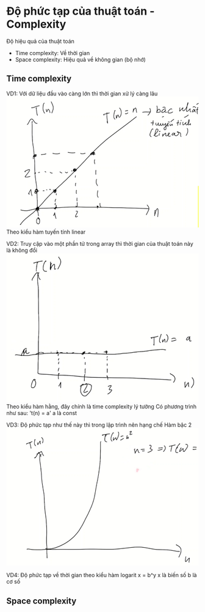 # Độ phức tạp của thuật toán - Complexity
Độ hiệu quả của thuật toán

- Time complexity: Về thời gian
- Space complexity: Hiệu quả về không gian (bộ nhớ)

## Time complexity

VD1: Với dữ liệu đầu vào càng lớn thì thời gian xử lý càng lâu 
![alt text](image-1.png)
Theo kiểu hàm tuyến tính linear

VD2: Truy cập vào một phần tử trong array thì thời gian của thuật toán này là không đổi 
![alt text](image.png)
Theo kiểu hàm hằng, đây chính là time complexity lý tưởng
Có phương trình như sau: 't(n) = a'
a là const

VD3: Độ phức tạp như thế này thì trong lập trình nên hạng chế
Hàm bậc 2 
![alt text](image-2.png)

VD4: Độ phức tạp về thời gian theo kiểu hàm logarit
x = b^y
x là biến số
b là cơ số



## Space complexity
